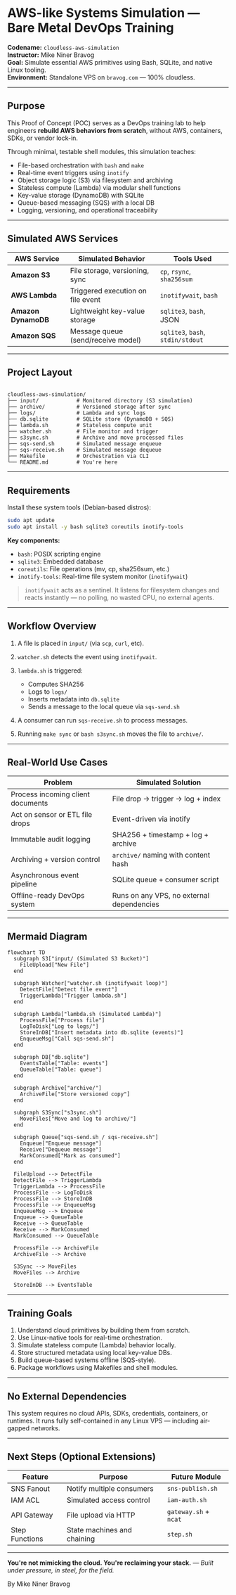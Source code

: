 # AWS-like Systems Simulation — Bare Metal DevOps Training

**Codename:** `cloudless-aws-simulation`  
**Instructor:** Mike Niner Bravog  
**Goal:** Simulate essential AWS primitives using Bash, SQLite, and native Linux tooling.  
**Environment:** Standalone VPS on `bravog.com` — 100% cloudless.

---

## Purpose

This Proof of Concept (POC) serves as a DevOps training lab to help engineers **rebuild AWS behaviors from scratch**, without AWS, containers, SDKs, or vendor lock-in.

Through minimal, testable shell modules, this simulation teaches:

- File-based orchestration with `bash` and `make`
- Real-time event triggers using `inotify`
- Object storage logic (S3) via filesystem and archiving
- Stateless compute (Lambda) via modular shell functions
- Key-value storage (DynamoDB) with SQLite
- Queue-based messaging (SQS) with a local DB
- Logging, versioning, and operational traceability

---

## Simulated AWS Services

| AWS Service         | Simulated Behavior                         | Tools Used                            |
|---------------------|--------------------------------------------|----------------------------------------|
| **Amazon S3**       | File storage, versioning, sync             | `cp`, `rsync`, `sha256sum`             |
| **AWS Lambda**      | Triggered execution on file event          | `inotifywait`, `bash`                  |
| **Amazon DynamoDB** | Lightweight key-value storage              | `sqlite3`, `bash`, JSON                |
| **Amazon SQS**      | Message queue (send/receive model)         | `sqlite3`, `bash`, `stdin/stdout`      |

---

## Project Layout

```

cloudless-aws-simulation/
├── input/            # Monitored directory (S3 simulation)
├── archive/          # Versioned storage after sync
├── logs/             # Lambda and sync logs
├── db.sqlite         # SQLite store (DynamoDB + SQS)
├── lambda.sh         # Stateless compute unit
├── watcher.sh        # File monitor and trigger
├── s3sync.sh         # Archive and move processed files
├── sqs-send.sh       # Simulated message enqueue
├── sqs-receive.sh    # Simulated message dequeue
├── Makefile          # Orchestration via CLI
└── README.md         # You're here

````

---

## Requirements

Install these system tools (Debian-based distros):

```bash
sudo apt update
sudo apt install -y bash sqlite3 coreutils inotify-tools
````

**Key components:**

* `bash`: POSIX scripting engine
* `sqlite3`: Embedded database
* `coreutils`: File operations (mv, cp, sha256sum, etc.)
* `inotify-tools`: Real-time file system monitor (`inotifywait`)

> `inotifywait` acts as a sentinel. It listens for filesystem changes and reacts instantly — no polling, no wasted CPU, no external agents.

---

## Workflow Overview

1. A file is placed in `input/` (via `scp`, `curl`, etc).
2. `watcher.sh` detects the event using `inotifywait`.
3. `lambda.sh` is triggered:

   * Computes SHA256
   * Logs to `logs/`
   * Inserts metadata into `db.sqlite`
   * Sends a message to the local queue via `sqs-send.sh`
4. A consumer can run `sqs-receive.sh` to process messages.
5. Running `make sync` or `bash s3sync.sh` moves the file to `archive/`.

---

## Real-World Use Cases

| Problem                           | Simulated Solution                        |
| --------------------------------- | ----------------------------------------- |
| Process incoming client documents | File drop → trigger → log + index         |
| Act on sensor or ETL file drops   | Event-driven via inotify                  |
| Immutable audit logging           | SHA256 + timestamp + log + archive        |
| Archiving + version control       | `archive/` naming with content hash       |
| Asynchronous event pipeline       | SQLite queue + consumer script            |
| Offline-ready DevOps system       | Runs on any VPS, no external dependencies |

---

## Mermaid Diagram

```mermaid
flowchart TD
  subgraph S3["input/ (Simulated S3 Bucket)"]
    FileUpload["New File"]
  end

  subgraph Watcher["watcher.sh (inotifywait loop)"]
    DetectFile["Detect file event"]
    TriggerLambda["Trigger lambda.sh"]
  end

  subgraph Lambda["lambda.sh (Simulated Lambda)"]
    ProcessFile["Process file"]
    LogToDisk["Log to logs/"]
    StoreInDB["Insert metadata into db.sqlite (events)"]
    EnqueueMsg["Call sqs-send.sh"]
  end

  subgraph DB["db.sqlite"]
    EventsTable["Table: events"]
    QueueTable["Table: queue"]
  end

  subgraph Archive["archive/"]
    ArchiveFile["Store versioned copy"]
  end

  subgraph S3Sync["s3sync.sh"]
    MoveFiles["Move and log to archive/"]
  end

  subgraph Queue["sqs-send.sh / sqs-receive.sh"]
    Enqueue["Enqueue message"]
    Receive["Dequeue message"]
    MarkConsumed["Mark as consumed"]
  end

  FileUpload --> DetectFile
  DetectFile --> TriggerLambda
  TriggerLambda --> ProcessFile
  ProcessFile --> LogToDisk
  ProcessFile --> StoreInDB
  ProcessFile --> EnqueueMsg
  EnqueueMsg --> Enqueue
  Enqueue --> QueueTable
  Receive --> QueueTable
  Receive --> MarkConsumed
  MarkConsumed --> QueueTable

  ProcessFile --> ArchiveFile
  ArchiveFile --> Archive

  S3Sync --> MoveFiles
  MoveFiles --> Archive

  StoreInDB --> EventsTable
```

---

## Training Goals

1. Understand cloud primitives by building them from scratch.
2. Use Linux-native tools for real-time orchestration.
3. Simulate stateless compute (Lambda) behavior locally.
4. Store structured metadata using local key-value DBs.
5. Build queue-based systems offline (SQS-style).
6. Package workflows using Makefiles and shell modules.

---

## No External Dependencies

This system requires no cloud APIs, SDKs, credentials, containers, or runtimes.
It runs fully self-contained in any Linux VPS — including air-gapped networks.

---

## Next Steps (Optional Extensions)

| Feature        | Purpose                     | Future Module         |
| -------------- | --------------------------- | --------------------- |
| SNS Fanout     | Notify multiple consumers   | `sns-publish.sh`      |
| IAM ACL        | Simulated access control    | `iam-auth.sh`         |
| API Gateway    | File upload via HTTP        | `gateway.sh` + `ncat` |
| Step Functions | State machines and chaining | `step.sh`             |

---

**You're not mimicking the cloud. You're reclaiming your stack.**
— *Built under pressure, in steel, for the field.*

By Mike Niner Bravog
